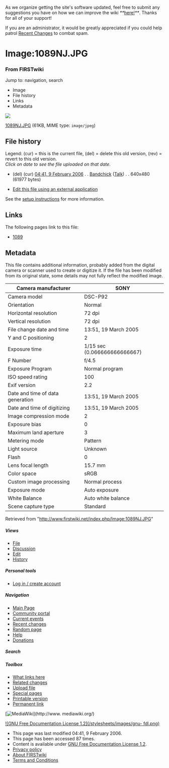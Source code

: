 As we organize getting the site's software updated, feel free to submit any
suggestions you have on how we can improve the wiki
_**_[here!](/index.php/User:Hallry/Suggestions "User:Hallry/Suggestions"
)_**_. Thanks for all of your support!

If you are an administrator, it would be greatly appreciated if you could help
patrol [Recent Changes](/index.php/Special:Recentchanges
"Special:Recentchanges" ) to combat spam.

# Image:1089NJ.JPG

### From FIRSTwiki

Jump to: navigation, search

  * Image
  * File history
  * Links
  * Metadata

![](/media/1/1f/1089NJ.JPG)

[1089NJ.JPG](/media/1/1f/1089NJ.JPG "1089NJ.JPG" ) (61KB, MIME type:
`image/jpeg`)

## File history

Legend: (cur) = this is the current file, (del) = delete this old version,
(rev) = revert to this old version.  
_Click on date to see the file uploaded on that date_.

  * (del) (cur) [04:41, 9 February 2006](/media/1/1f/1089NJ.JPG "/media/1/1f/1089NJ.JPG" ) . . [Bandchick](/index.php?title=User:Bandchick&action=edit "User:Bandchick" ) ([Talk](/index.php?title=User_talk:Bandchick&action=edit "User talk:Bandchick" )) . . 640x480 (61977 bytes)
  

  * [Edit this file using an external application](/index.php?title=Image:1089NJ.JPG&action=edit&externaledit=true&mode=file "Image:1089NJ.JPG" )

See the [setup
instructions](http://meta.wikimedia.org/wiki/Help:External_editors
"http://meta.wikimedia.org/wiki/Help:External_editors" ) for more information.

## Links

The following pages link to this file:

  * [1089](/index.php/1089 "1089" )

## Metadata

This file contains additional information, probably added from the digital
camera or scanner used to create or digitize it. If the file has been modified
from its original state, some details may not fully reflect the modified
image.

Camera manufacturer |  SONY  
---|---  
Camera model |  DSC-P92  
Orientation |  Normal  
Horizontal resolution |  72 dpi  
Vertical resolution |  72 dpi  
File change date and time |  13:51, 19 March 2005  
Y and C positioning |  2  
Exposure time |  1/15 sec (0.066666666666667)  
F Number |  f/4.5  
Exposure Program |  Normal program  
ISO speed rating |  100  
Exif version |  2.2  
Date and time of data generation |  13:51, 19 March 2005  
Date and time of digitizing |  13:51, 19 March 2005  
Image compression mode |  2  
Exposure bias |  0  
Maximum land aperture |  3  
Metering mode |  Pattern  
Light source |  Unknown  
Flash |  0  
Lens focal length |  15.7 mm  
Color space |  sRGB  
Custom image processing |  Normal process  
Exposure mode |  Auto exposure  
White Balance |  Auto white balance  
Scene capture type |  Standard  
  
Retrieved from "<http://www.firstwiki.net/index.php/Image:1089NJ.JPG>"

##### Views

  * [File](/index.php/Image:1089NJ.JPG)
  * [Discussion](/index.php?title=Image_talk:1089NJ.JPG&action=edit)
  * [Edit](/index.php?title=Image:1089NJ.JPG&action=edit)
  * [History](/index.php?title=Image:1089NJ.JPG&action=history)

##### Personal tools

  * [Log in / create account](/index.php?title=Special:Userlogin&returnto=Image:1089NJ.JPG)

[](/index.php/Main_Page "Main Page" )

##### Navigation

  * [Main Page](/index.php/Main_Page)
  * [Community portal](/index.php/FIRSTwiki:Community_portal)
  * [Current events](/index.php/Current_events)
  * [Recent changes](/index.php/Special:Recentchanges)
  * [Random page](/index.php/Special:Random)
  * [Help](/index.php/FIRSTwiki:Help)
  * [Donations](/index.php/FIRSTwiki:Site_support)

##### Search



##### Toolbox

  * [What links here](/index.php/Special:Whatlinkshere/Image:1089NJ.JPG)
  * [Related changes](/index.php/Special:Recentchangeslinked/Image:1089NJ.JPG)
  * [Upload file](/index.php/Special:Upload)
  * [Special pages](/index.php/Special:Specialpages)
  * [Printable version](/index.php?title=Image:1089NJ.JPG&printable=yes)
  * [Permanent link](/index.php?title=Image:1089NJ.JPG&oldid=43366)

[![MediaWiki](/skins/common/images/poweredby_mediawiki_88x31.png)](http://www.
mediawiki.org/)

[![GNU Free Documentation License 1.2](/stylesheets/images/gnu-
fdl.png)](http://www.gnu.org/copyleft/fdl.html)

  * This page was last modified 04:41, 9 February 2006.
  * This page has been accessed 87 times.
  * Content is available under [GNU Free Documentation License 1.2](http://www.gnu.org/copyleft/fdl.html "http://www.gnu.org/copyleft/fdl.html" ).
  * [Privacy policy](/index.php/FIRSTwiki:Privacy_policy "FIRSTwiki:Privacy policy" )
  * [About FIRSTwiki](/index.php/FIRSTwiki:About "FIRSTwiki:About" )
  * [Terms and Conditions](/index.php/FIRSTwiki:Terms_and_conditions "FIRSTwiki:Terms and conditions" )

